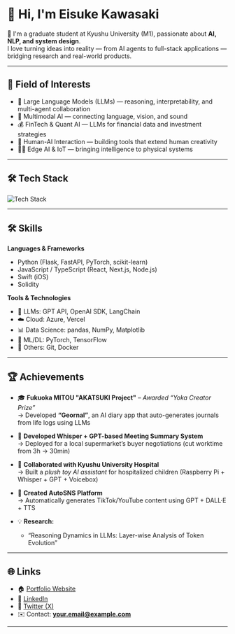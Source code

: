 # 👋 Hi, I'm Eisuke Kawasaki

🚀 I'm a graduate student at Kyushu University (M1), passionate about **AI, NLP, and system design**.  
I love turning ideas into reality — from AI agents to full-stack applications — bridging research and real-world products.

---

## 🧠 Field of Interests

- 🧩 Large Language Models (LLMs) — reasoning, interpretability, and multi-agent collaboration  
- 🧬 Multimodal AI — connecting language, vision, and sound  
- 💰 FinTech & Quant AI — LLMs for financial data and investment strategies  
- 🧱 Human-AI Interaction — building tools that extend human creativity  
- 🧑‍💻 Edge AI & IoT — bringing intelligence to physical systems  

---

## 🛠️ Tech Stack

![Tech Stack](https://skillicons.dev/icons?i=python,js,typescript,react,nextjs,nodejs,flask,fastapi,aws,gcp,docker,git)

---

## 🛠️ Skills

**Languages & Frameworks**
- Python (Flask, FastAPI, PyTorch, scikit-learn)
- JavaScript / TypeScript (React, Next.js, Node.js)
- Swift (iOS)
- Solidity

**Tools & Technologies**
- 🧠 LLMs: GPT API, OpenAI SDK, LangChain
- ☁️ Cloud: Azure, Vercel
- 📊 Data Science: pandas, NumPy, Matplotlib
- 🤖 ML/DL: PyTorch, TensorFlow
- 🧰 Others: Git, Docker

---

## 🏆 Achievements

- 🎓 **Fukuoka MITOU "AKATSUKI Project"** – *Awarded “Yoka Creator Prize”*  
  → Developed **“Geornal”**, an AI diary app that auto-generates journals from life logs using LLMs  

- 🏢 **Developed Whisper + GPT-based Meeting Summary System**  
  → Deployed for a local supermarket’s buyer negotiations (cut worktime from 3h → 30min)  

- 🏥 **Collaborated with Kyushu University Hospital**  
  → Built a *plush toy AI assistant* for hospitalized children (Raspberry Pi + Whisper + GPT + Voicebox)  

- 🤖 **Created AutoSNS Platform**  
  → Automatically generates TikTok/YouTube content using GPT + DALL·E + TTS  

- 💡 **Research:**  
  - “Reasoning Dynamics in LLMs: Layer-wise Analysis of Token Evolution”

---

## 🌐 Links

- 🏠 [Portfolio Website](https://my-portfolio-eta-eight-19.vercel.app/)
- 💼 [LinkedIn](https://linkedin.com/in/eisuke-kawasaki)
- 🧠 [Twitter (X)](https://x.com/0xEisuke)
- ✉️ Contact: **your.email@example.com**

---

